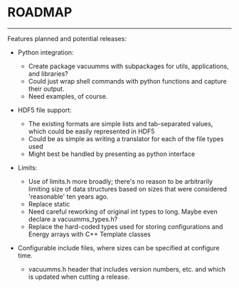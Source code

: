 # ROADMAP

---

Features planned and potential releases:

- Python integration:
  - Create package vacuumms with subpackages for utils, applications, and libraries? 
  - Could just wrap shell commands with python functions and capture their output.
  - Need examples, of course.

- HDF5 file support:
  - The existing formats are simple lists and tab-separated values, which could be easily represented in HDF5
  - Could be as simple as writing a translator for each of the file types used
  - Might best be handled by presenting as python interface

- Limits:
  - Use of limits.h more broadly; there's no reason to be arbitrarily limiting size of data structures based on sizes that were considered 'reasonable' ten years ago.
  - Replace static 
  - Need careful reworking of original int types to long. Maybe even declare a vacuumms_types.h? 
  - Replace the hard-coded types used for storing configurations and Energy arrays with C++ Template classes 

- Configurable include files, where sizes can be specified at configure time.
  - vacuumms.h header that includes version numbers, etc. and which is updated when cutting a release.

